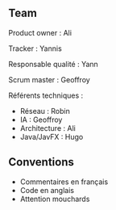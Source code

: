 ## Team

Product owner : Ali

Tracker : Yannis

Responsable qualité : Yann

Scrum master : Geoffroy

Référents techniques :
- Réseau : Robin
- IA : Geoffroy
- Architecture : Ali
- Java/JavFX : Hugo




## Conventions

- Commentaires en français
- Code en anglais
- Attention mouchards
